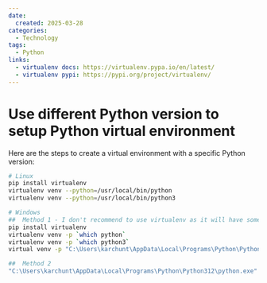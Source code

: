 ```yaml
---
date:
  created: 2025-03-28
categories:
  - Technology
tags:
  - Python
links:
  - virtualenv docs: https://virtualenv.pypa.io/en/latest/
  - virtualenv pypi: https://pypi.org/project/virtualenv/
---
```


# Use different Python version to setup Python virtual environment

Here are the steps to create a virtual environment with a specific Python version:

<!-- more -->

```bash
# Linux
pip install virtualenv
virtualenv venv --python=/usr/local/bin/python
virtualenv venv --python=/usr/local/bin/python3

# Windows
##  Method 1 - I don't recommend to use virtualenv as it will have some missing files
pip install virtualenv
virtualenv venv -p `which python`
virtualenv venv -p `which python3`
virtual venv -p "C:\Users\karchunt\AppData\Local\Programs\Python\Python312\python.exe"

##  Method 2
"C:\Users\karchunt\AppData\Local\Programs\Python\Python312\python.exe" -m venv venv
```
